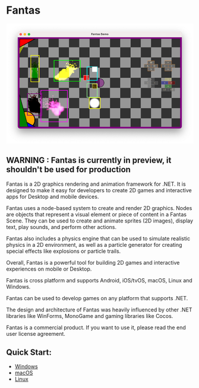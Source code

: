 # Fantas #

![screenshot](images/screenshot.png)

## WARNING : Fantas is currently in preview, it shouldn't be used for production


Fantas is a 2D graphics rendering and animation framework for .NET. It is designed to make it easy for developers to create 2D games and interactive apps for Desktop and mobile devices.

Fantas uses a node-based system to create and render 2D graphics. Nodes are objects that represent a visual element or piece of content in a Fantas Scene. They can be used to create and animate sprites (2D images), display text, play sounds, and perform other actions.

Fantas also includes a physics engine that can be used to simulate realistic physics in a 2D environment, as well as a particle generator for creating special effects like explosions or particle trails.

Overall, Fantas is a powerful tool for building 2D games and interactive experiences on mobile or Desktop.

Fantas is cross platform and supports Android, iOS/tvOS, macOS, Linux and Windows.

Fantas can be used to develop games on any platform that supports .NET.

The design and architecture of Fantas was heavily influenced by other .NET libraries like WinForms, MonoGame and gaming libraries like Cocos.

Fantas is a commercial product. If you want to use it, please read the end user license agreement.

## Quick Start:
* [Windows](windows.md)
* [macOS](mac.md)
* [Linux](linux.md)

